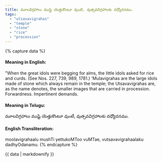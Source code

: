 ```yaml
---
title: మూలవిగ్రహాలు ముష్టి యెత్తుకొంటూ వుంటే, వుత్సవవిగ్రహాలకు దధ్యోదనము.
tags:
  - "utsavavigrahas"
  - "temple"
  - "stone"
  - "rice"
  - "procession"
---
```


{% capture data %}
#### Meaning in English:
"When the great idols were begging for alms, the little idols asked for rice and curds.
(See Nos. 227, 739, 989, 1781.)
'Mulavigrahas are the large idols made of stone which always remain in the temple; the Utsavavigrahas are, as the name denotes, the smaller images that are carried in procession.
Forwardness. Impertinent demands.

#### Meaning in Telugu:
మూలవిగ్రహాలు ముష్టి యెత్తుకొంటూ వుంటే, వుత్సవవిగ్రహాలకు దధ్యోదనము.

#### English Transliteration:
moolavigrahaalu mushTi yettukoMToo vuMTae, vutsavavigrahaalaku dadhyOdanamu.
{% endcapture %}

<div class="notice">{{ data | markdownify }}</div>

